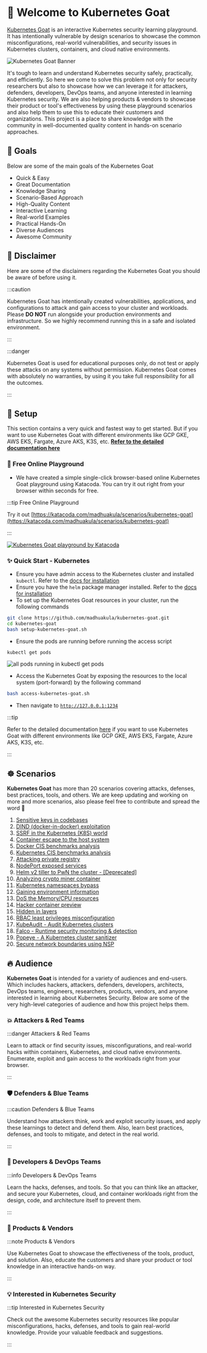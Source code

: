 # 👋 Welcome to Kubernetes Goat

[Kubernetes Goat](https://github.com/madhuakula/kubernetes-goat) is an interactive Kubernetes security learning playground. It has intentionally vulnerable by design scenarios to showcase the common misconfigurations, real-world vulnerabilities, and security issues in Kubernetes clusters, containers, and cloud native environments.

![Kubernetes Goat Banner](/img/kubernetes-goat-banner.png)

It's tough to learn and understand Kubernetes security safely, practically, and efficiently. So here we come to solve this problem not only for security researchers but also to showcase how we can leverage it for attackers, defenders, developers, DevOps teams, and anyone interested in learning Kubernetes security. We are also helping products & vendors to showcase their product or tool's effectiveness by using these playground scenarios and also help them to use this to educate their customers and organizations. This project is a place to share knowledge with the community in well-documented quality content in hands-on scenario approaches.

## 🎯 Goals

Below are some of the main goals of the Kubernetes Goat

* Quick & Easy
* Great Documentation
* Knowledge Sharing
* Scenario-Based Approach
* High-Quality Content
* Interactive Learning
* Real-world Examples
* Practical Hands-On
* Diverse Audiences
* Awesome Community

## 🚨 Disclaimer

Here are some of the disclaimers regarding the Kubernetes Goat you should be aware of before using it.

:::caution

Kubernetes Goat has intentionally created vulnerabilities, applications, and configurations to attack and gain access to your cluster and workloads. Please **DO NOT** run alongside your production environments and infrastructure. So we highly recommend running this in a safe and isolated environment.

:::

:::danger

Kubernetes Goat is used for educational purposes only, do not test or apply these attacks on any systems without permission. Kubernetes Goat comes with absolutely no warranties, by using it you take full responsibility for all the outcomes.

:::

## 🏁 Setup

This section contains a very quick and fastest way to get started. But if you want to use Kubernetes Goat with different environments like GCP GKE, AWS EKS, Fargate, Azure AKS, K3S, etc. **[Refer to the detailed documentation here](how-to-run)**

### 🚀 Free Online Playground

* We have created a simple single-click browser-based online Kubernetes Goat playground using Katacoda. You can try it out right from your browser within seconds for free.

:::tip Free Online Playground

Try it out [https://katacoda.com/madhuakula/scenarios/kubernetes-goat](https://katacoda.com/madhuakula/scenarios/kubernetes-goat)

:::

[![Kubernetes Goat playground by Katacoda](how-to-run/images/kubernetes-goat-katacoda.png)](https://katacoda.com/madhuakula/scenarios/kubernetes-goat)


### ✨ Quick Start - Kubernetes

* Ensure you have admin access to the Kubernetes cluster and installed `kubectl`. Refer to the [docs for installation](https://kubernetes.io/docs/tasks/tools/install-kubectl/)
* Ensure you have the `helm` package manager installed. Refer to the [docs for installation](https://helm.sh/docs/intro/install)
* To set up the Kubernetes Goat resources in your cluster, run the following commands

```bash
git clone https://github.com/madhuakula/kubernetes-goat.git
cd kubernetes-goat
bash setup-kubernetes-goat.sh
```

* Ensure the pods are running before running the access script

```bash
kubectl get pods
```

![all pods running in kubectl get pods](scenarios/images/kubectl-get-pods.png)

* Access the Kubernetes Goat by exposing the resources to the local system (port-forward) by the following command

```bash
bash access-kubernetes-goat.sh
```

* Then navigate to [`http://127.0.0.1:1234`](http://127.0.0.1:1234)

:::tip

Refer to the detailed documentation [here](how-to-run) if you want to use Kubernetes Goat with different environments like GCP GKE, AWS EKS, Fargate, Azure AKS, K3S, etc. 

:::

## ☸️ Scenarios

**Kubernetes Goat** has more than 20 scenarios covering attacks, defenses, best practices, tools, and others. We are keep updating and working on more and more scenarios, also please feel free to contribute and spread the word 🙌

1. [Sensitive keys in codebases](scenarios/scenario-1.md)
2. [DIND (docker-in-docker) exploitation](scenarios/scenario-2.md)
3. [SSRF in the Kubernetes (K8S) world](scenarios/scenario-3.md)
4. [Container escape to the host system](scenarios/scenario-4.md)
5. [Docker CIS benchmarks analysis](scenarios/scenario-5.md)
6. [Kubernetes CIS benchmarks analysis](scenarios/scenario-6.md)
7. [Attacking private registry](scenarios/scenario-7.md)
8. [NodePort exposed services](scenarios/scenario-8.md)
9. [Helm v2 tiller to PwN the cluster - [Deprecated]](scenarios/scenario-9.md)
10. [Analyzing crypto miner container](scenarios/scenario-10.md)
11. [Kubernetes namespaces bypass](scenarios/scenario-11.md)
12. [Gaining environment information](scenarios/scenario-12.md)
13. [DoS the Memory/CPU resources](scenarios/scenario-13.md)
14. [Hacker container preview](scenarios/scenario-14.md)
15. [Hidden in layers](scenarios/scenario-15.md)
16. [RBAC least privileges misconfiguration](scenarios/scenario-16.md)
17. [KubeAudit - Audit Kubernetes clusters](scenarios/scenario-17.md)
18. [Falco - Runtime security monitoring & detection](scenarios/scenario-18.md)
19. [Popeye - A Kubernetes cluster sanitizer](scenarios/scenario-19.md)
20. [Secure network boundaries using NSP](scenarios/scenario-20.md)

## 🔥 Audience

**Kubernetes Goat** is intended for a variety of audiences and end-users. Which includes hackers, attackers, defenders, developers, architects, DevOps teams, engineers, researchers, products, vendors, and anyone interested in learning about Kubernetes Security. Below are some of the very high-level categories of audience and how this project helps them.


### 💥 Attackers & Red Teams

:::danger Attackers & Red Teams

Learn to attack or find security issues, misconfigurations, and real-world hacks within containers, Kubernetes, and cloud native environments. Enumerate, exploit and gain access to the workloads right from your browser.

:::

### 🛡️ Defenders & Blue Teams

:::caution Defenders & Blue Teams

Understand how attackers think, work and exploit security issues, and apply these learnings to detect and defend them. Also, learn best practices, defenses, and tools to mitigate, and detect in the real world.

:::

### 🔐 Developers & DevOps Teams

:::info Developers & DevOps Teams

Learn the hacks, defenses, and tools. So that you can think like an attacker, and secure your Kubernetes, cloud, and container workloads right from the design, code, and architecture itself to prevent them.

:::

### 🧰 Products & Vendors

:::note Products & Vendors

Use Kubernetes Goat to showcase the effectiveness of the tools, product, and solution. Also, educate the customers and share your product or tool knowledge in an interactive hands-on way.

:::

### 💡 Interested in Kubernetes Security

:::tip Interested in Kubernetes Security

Check out the awesome Kubernetes security resources like popular misconfigurations, hacks, defenses, and tools to gain real-world knowledge. Provide your valuable feedback and suggestions.

:::
